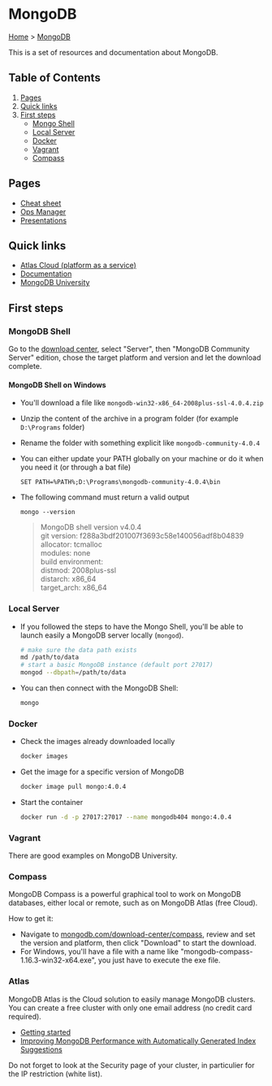# MongoDB

[Home](../readme.md) > [MongoDB](./mongodb.md)

This is a set of resources and documentation about MongoDB.

## Table of Contents

1. [Pages](#pages)
2. [Quick links](#quick-links)
3. [First steps](#first-steps)
    * [Mongo Shell](#mongodb-shell)
    * [Local Server](#local-server)
    * [Docker](#docker)
    * [Vagrant](#vagrant)
    * [Compass](#vagrant)

## Pages

* [Cheat sheet](./cheatsheet.md)
* [Ops Manager](./opsmanager.md)
* [Presentations](./presentations.md)

## Quick links

* [Atlas Cloud (platform as a service)](https://cloud.mongodb.com/)
* [Documentation](https://docs.mongodb.com/)
* [MongoDB University](https://university.mongodb.com/)

## First steps

### MongoDB Shell

Go to the [download center](https://www.mongodb.com/download-center), select "Server", then "MongoDB Community Server" edition, chose the target platform and version and let the download complete.

#### MongoDB Shell on Windows

* You'll download a file like `mongodb-win32-x86_64-2008plus-ssl-4.0.4.zip`
* Unzip the content of the archive in a program folder (for example `D:\Programs` folder)
* Rename the folder with something explicit like `mongodb-community-4.0.4`
* You can either update your PATH globally on your machine or do it when you need it (or through a bat file)

  ```dos
  SET PATH=%PATH%;D:\Programs\mongodb-community-4.0.4\bin
  ```

* The following command must return a valid output

  ```dos
  mongo --version
  ```

  > MongoDB shell version v4.0.4  
  > git version: f288a3bdf201007f3693c58e140056adf8b04839  
  > allocator: tcmalloc  
  > modules: none  
  > build environment:  
  > distmod: 2008plus-ssl  
  > distarch: x86_64  
  > target_arch: x86_64  

### Local Server

* If you followed the steps to have the Mongo Shell, you'll be able to launch easily a MongoDB server locally (`mongod`).

  ```bash
  # make sure the data path exists
  md /path/to/data
  # start a basic MongoDB instance (default port 27017)
  mongod --dbpath=/path/to/data
  ```

* You can then connect with the MongoDB Shell:

  ```bash
  mongo
  ```

### Docker

* Check the images already downloaded locally

  ```bash
  docker images
  ```

* Get the image for a specific version of MongoDB

  ```bash
  docker image pull mongo:4.0.4
  ```

* Start the container

  ```bash
  docker run -d -p 27017:27017 --name mongodb404 mongo:4.0.4
  ```

### Vagrant

There are good examples on MongoDB University.

### Compass

MongoDB Compass is a powerful graphical tool to work on MongoDB databases, either local or remote, such as on MongoDB Atlas (free Cloud).

How to get it:

* Navigate to [mongodb.com/download-center/compass](https://www.mongodb.com/download-center/compass), review and set the version and platform, then click "Download" to start the download.
* For Windows, you'll have a file with a name like "mongodb-compass-1.16.3-win32-x64.exe", you just have to execute the exe file.

### Atlas

MongoDB Atlas is the Cloud solution to easily manage MongoDB clusters. You can create a free cluster with only one email address (no credit card required).

- [Getting started](https://docs.atlas.mongodb.com/getting-started/)
- [Improving MongoDB Performance with Automatically Generated Index Suggestions](https://www.mongodb.com/blog/post/improving-mongodb-performance-with-automatically-generated-index-suggestions)

Do not forget to look at the Security page of your cluster, in particulier for the IP restriction (white list).
